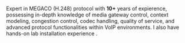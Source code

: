 Expert in MEGACO (H.248) protocol with **10+** years of expierence, possessing in-depth knowledge of media gateway control, context modeling, congestion control, codec handling, quality of service, and advanced protocol functionalities within VoIP environments. I also have hands-on lab installation experience .